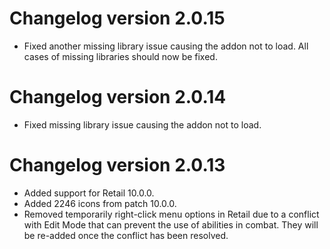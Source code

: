 # Changelog version 2.0.15

- Fixed another missing library issue causing the addon not to load. All cases of missing libraries should now be fixed.

# Changelog version 2.0.14

- Fixed missing library issue causing the addon not to load.

# Changelog version 2.0.13

- Added support for Retail 10.0.0.
- Added 2246 icons from patch 10.0.0.
- Removed temporarily right-click menu options in Retail due to a conflict with Edit Mode that can prevent the use of abilities in combat. They will be re-added once the conflict has been resolved.
